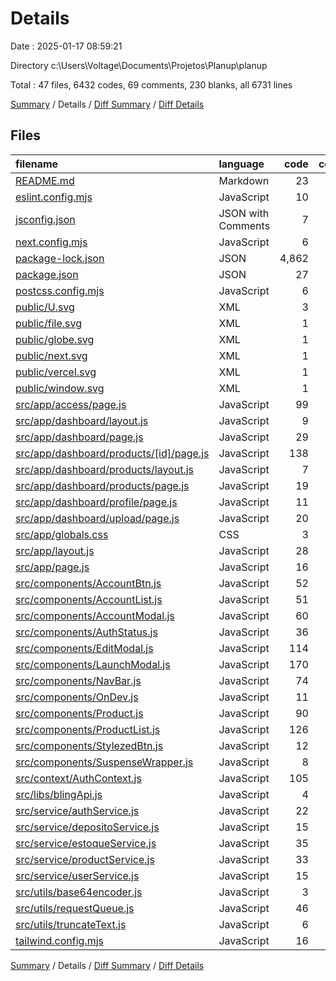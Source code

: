 # Details

Date : 2025-01-17 08:59:21

Directory c:\\Users\\Voltage\\Documents\\Projetos\\Planup\\planup

Total : 47 files,  6432 codes, 69 comments, 230 blanks, all 6731 lines

[Summary](results.md) / Details / [Diff Summary](diff.md) / [Diff Details](diff-details.md)

## Files
| filename | language | code | comment | blank | total |
| :--- | :--- | ---: | ---: | ---: | ---: |
| [README.md](/README.md) | Markdown | 23 | 0 | 14 | 37 |
| [eslint.config.mjs](/eslint.config.mjs) | JavaScript | 10 | 0 | 5 | 15 |
| [jsconfig.json](/jsconfig.json) | JSON with Comments | 7 | 0 | 1 | 8 |
| [next.config.mjs](/next.config.mjs) | JavaScript | 6 | 1 | 1 | 8 |
| [package-lock.json](/package-lock.json) | JSON | 4,862 | 0 | 1 | 4,863 |
| [package.json](/package.json) | JSON | 27 | 0 | 1 | 28 |
| [postcss.config.mjs](/postcss.config.mjs) | JavaScript | 6 | 1 | 2 | 9 |
| [public/U.svg](/public/U.svg) | XML | 3 | 0 | 1 | 4 |
| [public/file.svg](/public/file.svg) | XML | 1 | 0 | 0 | 1 |
| [public/globe.svg](/public/globe.svg) | XML | 1 | 0 | 0 | 1 |
| [public/next.svg](/public/next.svg) | XML | 1 | 0 | 0 | 1 |
| [public/vercel.svg](/public/vercel.svg) | XML | 1 | 0 | 0 | 1 |
| [public/window.svg](/public/window.svg) | XML | 1 | 0 | 0 | 1 |
| [src/app/access/page.js](/src/app/access/page.js) | JavaScript | 99 | 0 | 9 | 108 |
| [src/app/dashboard/layout.js](/src/app/dashboard/layout.js) | JavaScript | 9 | 0 | 1 | 10 |
| [src/app/dashboard/page.js](/src/app/dashboard/page.js) | JavaScript | 29 | 0 | 3 | 32 |
| [src/app/dashboard/products/\[id\]/page.js](/src/app/dashboard/products/%5Bid%5D/page.js) | JavaScript | 138 | 0 | 19 | 157 |
| [src/app/dashboard/products/layout.js](/src/app/dashboard/products/layout.js) | JavaScript | 7 | 0 | 0 | 7 |
| [src/app/dashboard/products/page.js](/src/app/dashboard/products/page.js) | JavaScript | 19 | 0 | 4 | 23 |
| [src/app/dashboard/profile/page.js](/src/app/dashboard/profile/page.js) | JavaScript | 11 | 0 | 1 | 12 |
| [src/app/dashboard/upload/page.js](/src/app/dashboard/upload/page.js) | JavaScript | 20 | 0 | 2 | 22 |
| [src/app/globals.css](/src/app/globals.css) | CSS | 3 | 17 | 2 | 22 |
| [src/app/layout.js](/src/app/layout.js) | JavaScript | 28 | 0 | 6 | 34 |
| [src/app/page.js](/src/app/page.js) | JavaScript | 16 | 0 | 4 | 20 |
| [src/components/AccountBtn.js](/src/components/AccountBtn.js) | JavaScript | 52 | 0 | 6 | 58 |
| [src/components/AccountList.js](/src/components/AccountList.js) | JavaScript | 51 | 0 | 9 | 60 |
| [src/components/AccountModal.js](/src/components/AccountModal.js) | JavaScript | 60 | 0 | 8 | 68 |
| [src/components/AuthStatus.js](/src/components/AuthStatus.js) | JavaScript | 36 | 5 | 2 | 43 |
| [src/components/EditModal.js](/src/components/EditModal.js) | JavaScript | 114 | 36 | 20 | 170 |
| [src/components/LaunchModal.js](/src/components/LaunchModal.js) | JavaScript | 170 | 7 | 30 | 207 |
| [src/components/NavBar.js](/src/components/NavBar.js) | JavaScript | 74 | 0 | 6 | 80 |
| [src/components/OnDev.js](/src/components/OnDev.js) | JavaScript | 11 | 0 | 1 | 12 |
| [src/components/Product.js](/src/components/Product.js) | JavaScript | 90 | 0 | 10 | 100 |
| [src/components/ProductList.js](/src/components/ProductList.js) | JavaScript | 126 | 0 | 13 | 139 |
| [src/components/StylezedBtn.js](/src/components/StylezedBtn.js) | JavaScript | 12 | 0 | 0 | 12 |
| [src/components/SuspenseWrapper.js](/src/components/SuspenseWrapper.js) | JavaScript | 8 | 0 | 1 | 9 |
| [src/context/AuthContext.js](/src/context/AuthContext.js) | JavaScript | 105 | 1 | 13 | 119 |
| [src/libs/blingApi.js](/src/libs/blingApi.js) | JavaScript | 4 | 0 | 1 | 5 |
| [src/service/authService.js](/src/service/authService.js) | JavaScript | 22 | 0 | 3 | 25 |
| [src/service/depositoService.js](/src/service/depositoService.js) | JavaScript | 15 | 0 | 2 | 17 |
| [src/service/estoqueService.js](/src/service/estoqueService.js) | JavaScript | 35 | 0 | 7 | 42 |
| [src/service/productService.js](/src/service/productService.js) | JavaScript | 33 | 0 | 4 | 37 |
| [src/service/userService.js](/src/service/userService.js) | JavaScript | 15 | 0 | 2 | 17 |
| [src/utils/base64encoder.js](/src/utils/base64encoder.js) | JavaScript | 3 | 0 | 1 | 4 |
| [src/utils/requestQueue.js](/src/utils/requestQueue.js) | JavaScript | 46 | 0 | 13 | 59 |
| [src/utils/truncateText.js](/src/utils/truncateText.js) | JavaScript | 6 | 0 | 0 | 6 |
| [tailwind.config.mjs](/tailwind.config.mjs) | JavaScript | 16 | 1 | 1 | 18 |

[Summary](results.md) / Details / [Diff Summary](diff.md) / [Diff Details](diff-details.md)